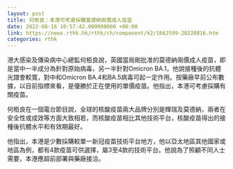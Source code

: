 ```yaml
---
layout: post
title: 何栢良：本港可考慮採購莫德納兩價成人疫苗　
date: 2022-08-16 10:57:42.000000000 +08:00
link: https://news.rthk.hk/rthk/ch/component/k2/1662599-20220816.htm
categories: rthk
---
```


港大感染及傳染病中心總監何栢良說，英國當局剛批准的莫德納兩價成人疫苗，即是當中一半成分為針對原始病毒，另一半針對Omicron BA.1，他說接種後的抗體光譜會較寬，對中和Omicron BA.4和BA.5病毒可起一定作用。按藥廠早前公布數據，以目前指標來看，是優勝於正在使用的單價疫苗。他指出，本港可考慮採購有關疫苗。

何栢良在一個電台節目說，全球的核酸疫苗兩大品牌分別是輝瑞及莫德納，兩者在安全性或成效等方面大致相若，而核酸疫苗相比其他技術平台，核酸疫苗得出的接種後抗體水平和有效期最好。

他指出，本港是少數採購較單一新冠疫苗技術平台地方，他以亞太地區其他國家或地區為例，都有4款疫苗可供選擇，屬3至4款的技術平台。他說為了照顧不同人士需要，本港應超前部署與藥廠接洽。
